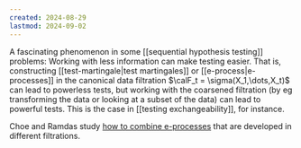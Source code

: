 ```yaml
---
created: 2024-08-29
lastmod: 2024-09-02
---
```


A fascinating phenomenon in some [[sequential hypothesis testing]] problems: Working with less information can make testing easier. That is, constructing [[test-martingale|test martingales]] or [[e-process|e-processes]] in the canonical data filtration $\calF_t = \sigma(X_1,\dots,X_t)$ can lead to powerless tests, but working with the coarsened filtration (by eg transforming the data or looking at a subset of the data) can lead to powerful tests. This is the case in [[testing exchangeability]], for instance. 

Choe and Ramdas study [how to combine e-processes](https://arxiv.org/pdf/2402.09698) that are developed in different filtrations. 